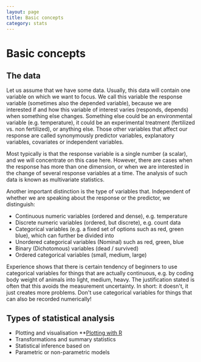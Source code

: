 ```yaml
---
layout: page
title: Basic concepts
category: stats
---
```


# Basic concepts 

## The data 

Let us assume that we have some data. Usually, this data will contain one variable on which we want to focus. We call this variable the response variable (sometimes also the depended variable), because we are interested if and how this variable of interest varies (responds, depends) when something else changes. Something else could be an environmental variable (e.g. temperature), it could be an experimental treatment (fertilized vs. non fertilized), or anything else. Those other variables that affect our response are called synonymously predictor variables, explanatory variables, covariates or independent variables. 

Most typically is that the response variable is a single number (a scalar), and we will concentrate on this case here. However, there are cases when the response has more than one dimension, or when we are interested in the change of several response variables at a time. The analysis of such data is known as multivariate statistics.

Another important distinction is the type of variables that. Independent of whether we are speaking about the response or the predictor, we distinguish:


* Continuous numeric variables (ordered and dense), e.g. temperature
* Discrete numeric variables (ordered, but discrete), e.g. count data
* Categorical variables (e.g. a fixed set of options such as red, green blue), which can further be divided into
 * Unordered categorical variables (Nominal) such as red, green, blue 
 * Binary (Dichotomous) variables (dead / survived)
 * Ordered categorical variables (small, medium, large)

Experience shows that there is certain tendency of beginners to use categorical variables for things that are actually continuous, e.g. by coding body weight of animals into light, medium, heavy. The justification stated is often that this avoids the measurement uncertainty. In short: it doesn't, it just creates more problems. Don't use categorical variables for things that can also be recorded numerically! 

## Types of statistical analysis 

* Plotting and visualisation
**[Plotting with R](https://github.com/biometry/APES/blob/master/R/R40-plottingInR.md)
* Transformations and summary statistics
* Statistical inference based on
 * Parametric or non-parametric models 


